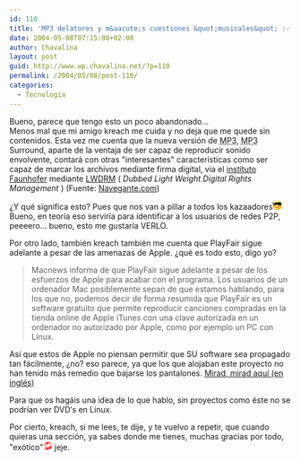 ```yaml
---
id: 110
title: 'MP3 delatores y m&aacute;s cuestiones &quot;musicales&quot; :-('
date: 2004-05-08T07:15:08+02:00
author: Chavalina
layout: post
guid: http://www.wp.chavalina.net/?p=110
permalink: /2004/05/08/post-110/
categories:
  - Tecnología
---
```

Bueno, parece que tengo esto un poco abandonado&#8230;  
Menos mal que mi amigo <span class="alguien">kreach</span> me cuida y no deja que me quede sin contenidos. Esta vez me cuenta que la nueva versi&oacute;n de <acronym title="MPEG-1 Audio Layer 3">MP3</acronym>, <acronym title="MPEG-1 Audio Layer 3">MP3</acronym> Surround, aparte de la ventaja de ser capaz de reproducir sonido envolvente, contar&aacute; con otras "interesantes" caracter&iacute;sticas como ser capaz de marcar los archivos mediante firma digital, via el <a href="http://www.iis.fraunhofer.de/amm/techinf/ipmp/" target="_blank">instituto Faunhofer</a> mediante <a href="http://www.lwdrm.com/eng/" target="_blank">LWDRM</a> ( _Dubbed Light Weight Digital Rights Management_ ) <span class="cita">(Fuente: <a href="http://www.elmundo.es/navegante/2004/05/03/esociedad/1083579487.html" target="_blank">Navegante.com</a>)</span>

&iquest;Y qu&eacute; significa esto? Pues que nos van a pillar a todos los kazaadores<img src="/imagenes/emoticonos/gafas.gif" alt="gafas de sol" width="16" height="16" />  
Bueno, en teor&iacute;a eso servir&iacute;a para identificar a los usuarios de redes P2P, peeeero&#8230; bueno, esto me gustar&iacute;a VERLO.

Por otro lado, tambi&eacute;n <span class="alguien">kreach</span> tambi&eacute;n me cuenta que PlayFair sigue adelante a pesar de las amenazas de Apple. &iquest;qu&eacute; es todo esto, digo yo? 

> Macnews informa de que PlayFair sigue adelante a pesar de los esfuerzos de Apple para acabar con el programa. Los usuarios de un ordenador Mac posiblemente sepan de que estamos hablando, para los que no, podemos decir de forma resumida que PlayFair es un software gratuito que permite reproducir canciones compradas en la tienda online de Apple iTunes con una clave autorizada en un ordenador no autorizado por Apple, como por ejemplo un PC con Linux. 

As&iacute; que estos de Apple no piensan permitir que SU software sea propagado tan f&aacute;cilmente, &iquest;no? eso parece, ya que los que alojaban este proyecto no han tenido m&aacute;s remedio que bajarse los pantalones. <a href="http://sarovar.org/forum/forum.php?forum_id=474" target="_blank">Mirad, mirad aqu&iacute; (en ingl&eacute;s) </a>

Para que os hag&aacute;is una idea de lo que hablo, sin proyectos como &eacute;ste no se podr&iacute;an ver DVD&prime;s en Linux. 

Por cierto, kreach, si me lees, te dije, y te vuelvo a repetir, que cuando quieras una secci&oacute;n, ya sabes donde me tienes, muchas gracias por todo, "ex&oacute;tico"<img src="/imagenes/emoticonos/beso.gif" alt="beso" width="16" height="16" /> jeje.
